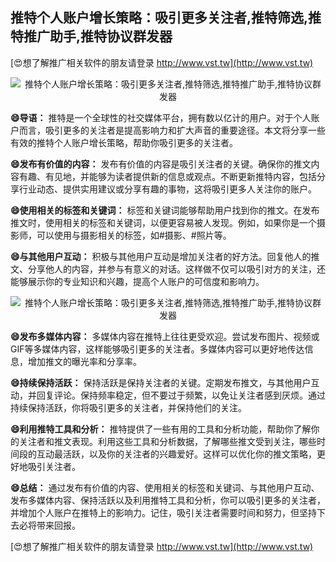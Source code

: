 ## **推特个人账户增长策略：吸引更多关注者,推特筛选,推特推广助手,推特协议群发器**

[😍想了解推广相关软件的朋友请登录 http://www.vst.tw](http://www.vst.tw)

 <center><img src="https://vst.tw/MP4/tuiguang/png/0.png" alt="推特个人账户增长策略：吸引更多关注者,推特筛选,推特推广助手,推特协议群发器"></center>

**😄导语：**
推特是一个全球性的社交媒体平台，拥有数以亿计的用户。对于个人账户而言，吸引更多的关注者是提高影响力和扩大声音的重要途径。本文将分享一些有效的推特个人账户增长策略，帮助你吸引更多的关注者。

**😄发布有价值的内容：**
发布有价值的内容是吸引关注者的关键。确保你的推文内容有趣、有见地，并能够为读者提供新的信息或观点。不断更新推特内容，包括分享行业动态、提供实用建议或分享有趣的事物，这将吸引更多人关注你的账户。

**😄使用相关的标签和关键词：**
标签和关键词能够帮助用户找到你的推文。在发布推文时，使用相关的标签和关键词，以便更容易被人发现。例如，如果你是一个摄影师，可以使用与摄影相关的标签，如#摄影、#照片等。

**😄与其他用户互动：**
积极与其他用户互动是增加关注者的好方法。回复他人的推文、分享他人的内容，并参与有意义的对话。这样做不仅可以吸引对方的关注，还能够展示你的专业知识和兴趣，提高个人账户的可信度和影响力。

 <center><img src="https://vst.tw/MP4/tuiguang/png/6.png" alt="推特个人账户增长策略：吸引更多关注者,推特筛选,推特推广助手,推特协议群发器"></center>

**😄发布多媒体内容：**
多媒体内容在推特上往往更受欢迎。尝试发布图片、视频或GIF等多媒体内容，这样能够吸引更多的关注者。多媒体内容可以更好地传达信息，增加推文的曝光率和分享率。

**😄持续保持活跃：**
保持活跃是保持关注者的关键。定期发布推文，与其他用户互动，并回复评论。保持频率稳定，但不要过于频繁，以免让关注者感到厌烦。通过持续保持活跃，你将吸引更多的关注者，并保持他们的关注。

**😄利用推特工具和分析：**
推特提供了一些有用的工具和分析功能，帮助你了解你的关注者和推文表现。利用这些工具和分析数据，了解哪些推文受到关注，哪些时间段的互动最活跃，以及你的关注者的兴趣爱好。这样可以优化你的推文策略，更好地吸引关注者。

**😄总结：**
通过发布有价值的内容、使用相关的标签和关键词、与其他用户互动、发布多媒体内容、保持活跃以及利用推特工具和分析，你可以吸引更多的关注者，并增加个人账户在推特上的影响力。记住，吸引关注者需要时间和努力，但坚持下去必将带来回报。

[😍想了解推广相关软件的朋友请登录 http://www.vst.tw](http://www.vst.tw)



